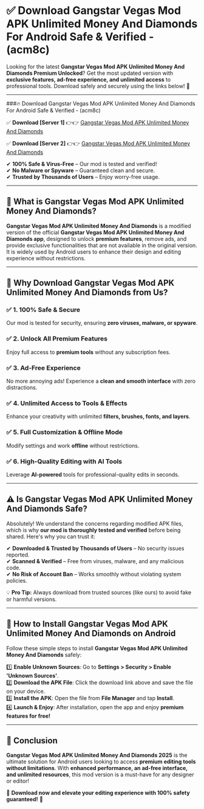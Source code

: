 
# ✅ Download Gangstar Vegas Mod APK Unlimited Money And Diamonds For Android Safe & Verified -  (acm8c) 

Looking for the latest **Gangstar Vegas Mod APK Unlimited Money And Diamonds Premium Unlocked**? Get the most updated version with **exclusive features, ad-free experience, and unlimited access** to professional tools. Download safely and securely using the links below! 🚀  

---

###🔥 Download Gangstar Vegas Mod APK Unlimited Money And Diamonds For Android Safe & Verified -  (acm8c)  

✅ **Download [Server 1]** 👉👉 [Gangstar Vegas Mod APK Unlimited Money And Diamonds ](https://apkcomod.com?title=Gangstar_Vegas_Mod_APK_Unlimited_Money_And_Diamonds)  

✅ **Download [Server 2]** 👉👉 [Gangstar Vegas Mod APK Unlimited Money And Diamonds ](https://apkcomod.com?title=Gangstar_Vegas_Mod_APK_Unlimited_Money_And_Diamonds)  

✔ **100% Safe & Virus-Free** – Our mod is tested and verified!  
✔ **No Malware or Spyware** – Guaranteed clean and secure.  
✔ **Trusted by Thousands of Users** – Enjoy worry-free usage.  

---

## 📌 What is Gangstar Vegas Mod APK Unlimited Money And Diamonds?  

**Gangstar Vegas Mod APK Unlimited Money And Diamonds** is a modified version of the official **Gangstar Vegas Mod APK Unlimited Money And Diamonds app**, designed to unlock **premium features**, remove ads, and provide exclusive functionalities that are not available in the original version. It is widely used by Android users to enhance their design and editing experience without restrictions.  

---

## 🌟 Why Download Gangstar Vegas Mod APK Unlimited Money And Diamonds from Us?  

### ✅ 1. 100% Safe & Secure  
Our mod is tested for security, ensuring **zero viruses, malware, or spyware**.  

### ✅ 2. Unlock All Premium Features  
Enjoy full access to **premium tools** without any subscription fees.  

### ✅ 3. Ad-Free Experience  
No more annoying ads! Experience a **clean and smooth interface** with zero distractions.  

### ✅ 4. Unlimited Access to Tools & Effects  
Enhance your creativity with unlimited **filters, brushes, fonts, and layers**.  

### ✅ 5. Full Customization & Offline Mode  
Modify settings and work **offline** without restrictions.  

### ✅ 6. High-Quality Editing with AI Tools  
Leverage **AI-powered** tools for professional-quality edits in seconds.  

---

## ⚠️ Is Gangstar Vegas Mod APK Unlimited Money And Diamonds Safe?  

Absolutely! We understand the concerns regarding modified APK files, which is why **our mod is thoroughly tested and verified** before being shared. Here's why you can trust it:  

✔ **Downloaded & Trusted by Thousands of Users** – No security issues reported.  
✔ **Scanned & Verified** – Free from viruses, malware, and any malicious code.  
✔ **No Risk of Account Ban** – Works smoothly without violating system policies.  

💡 **Pro Tip:** Always download from trusted sources (like ours) to avoid fake or harmful versions.  

---

## 📲 How to Install Gangstar Vegas Mod APK Unlimited Money And Diamonds on Android  

Follow these simple steps to install **Gangstar Vegas Mod APK Unlimited Money And Diamonds** safely:  

1️⃣ **Enable Unknown Sources**: Go to **Settings > Security > Enable 'Unknown Sources'**.  
2️⃣ **Download the APK File**: Click the download link above and save the file on your device.  
3️⃣ **Install the APK**: Open the file from **File Manager** and tap **Install**.  
4️⃣ **Launch & Enjoy**: After installation, open the app and enjoy **premium features for free!**  

---

## 🚀 Conclusion  

**Gangstar Vegas Mod APK Unlimited Money And Diamonds 2025** is the ultimate solution for Android users looking to access **premium editing tools without limitations**. With **enhanced performance, an ad-free interface, and unlimited resources**, this mod version is a must-have for any designer or editor!  

🔻 **Download now and elevate your editing experience with 100% safety guaranteed!** 🔻  
